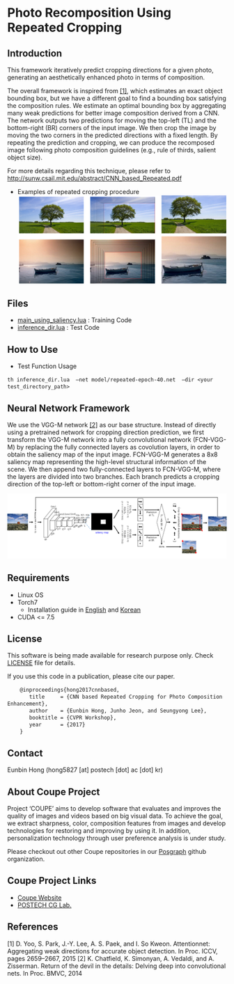 # Photo Recomposition Using Repeated Cropping #

## Introduction ##
This framework iteratively predict cropping directions for a given photo, generating an aesthetically enhanced photo in terms of composition.  
  
The overall framework is inspired from [\[1\]](#references), which estimates an exact object bounding box, but we have a different goal to find a bounding box satisfying the composition rules. We estimate an optimal bounding box by aggregating many weak predictions for better image composition derived from a CNN. The network outputs two predictions for moving the top-left (TL) and the bottom-right (BR) corners of the input image. We then crop the image by moving the two corners in the predicted directions with a fixed length. By repeating the prediction and cropping, we can produce the recomposed image following photo composition guidelines (e.g., rule of thirds, salient object size).  
  
For more details regarding this technique, please refer to http://sunw.csail.mit.edu/abstract/CNN_based_Repeated.pdf  
  
* Examples of repeated cropping procedure  
![Repeated Cropping Example](docs/images/CroppingExample2.png)  

## Files ##
* [main_using_saliency.lua](Repeated%20Cropping/main_using_saliency.lua) : Training Code
* [inference_dir.lua](Repeated%20Cropping/inference_dir.lua) : Test Code

## How to Use ##

* Test Function Usage  
```
th inference_dir.lua  –net model/repeated-epoch-40.net  –dir <your test_directory_path>
```

## Neural Network Framework ##
We use the VGG-M network [\[2\]](#references) as our base structure. Instead of directly using a pretrained network for cropping direction prediction, we first transform the VGG-M network into a fully convolutional network (FCN-VGG-M) by replacing the fully connected layers as covolution layers, in order to obtain the saliency map of the input image. FCN-VGG-M generates a 8x8 saliency map representing the high-level structural information of the scene. We then append two fully-connected layers to FCN-VGG-M, where the layers are divided into two branches. Each branch predicts a cropping direction of the top-left or bottom-right corner of the input image.

![Repeated Cropping Framework](docs/images/repeated-croping-framework.png)


## Requirements ##
* Linux OS
* Torch7
  * Installation guide in [English](http://www.jetsonhacks.com/2015/05/20/torch-7-scientific-computer-framework-with-cudnn-nvidia-jetson-tk1/) and [Korean](http://www.whydsp.org/279)
* CUDA <= 7.5

## License ##

This software is being made available for research purpose only. Check [LICENSE](LICENSE) file for details.  
  
If you use this code in a publication, please cite our paper.  
  
```
    @inproceedings{hong2017cnnbased,
       title     = {CNN based Repeated Cropping for Photo Composition Enhancement},
       author    = {Eunbin Hong, Junho Jeon, and Seungyong Lee},
       booktitle = {CVPR Workshop},
       year      = {2017}
    }
```

## Contact ##
Eunbin Hong (hong5827 [at] postech [dot] ac [dot] kr)

## About Coupe Project ##

Project ‘COUPE’ aims to develop software that evaluates and improves the quality of images and videos based on big visual data. To achieve the goal, we extract sharpness, color, composition features from images and develop technologies for restoring and improving by using it. In addition, personalization technology through user preference analysis is under study.  
  
Please checkout out other Coupe repositories in our [Posgraph](https://github.com/posgraph) github organization.

## Coupe Project Links ##
* [Coupe Website](http://coupe.postech.ac.kr/)
* [POSTECH CG Lab.](http://cg.postech.ac.kr/)

## References ##
\[1\] D. Yoo, S. Park, J.-Y. Lee, A. S. Paek, and I. So Kweon. Attentionnet: Aggregating weak directions for accurate object detection. In Proc. ICCV, pages 2659–2667, 2015
\[2\] K. Chatfield, K. Simonyan, A. Vedaldi, and A. Zisserman. Return of the devil in the details: Delving deep into convolutional nets. In Proc. BMVC, 2014

